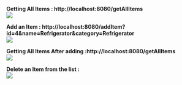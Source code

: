 

<b>Getting All Items : http://localhost:8080/getAllItems</b>
<br/>
<img src="https://www.onlinetutorialspoint.com/wp-content/uploads/2018/02/SpringBoot-JdbcTemplate-Example-getAllItems-min.png"/>
<br/>




<b>Add an Item : http://localhost:8080/addItem?id=4&name=Refrigerator&category=Refrigerator</b>
<br/>
<img src="https://www.onlinetutorialspoint.com/wp-content/uploads/2018/02/SpringBoot-JdbcTemplate-Example-addItem-min.png"/>
<br/>




<b>Getting All Items After adding :http://localhost:8080/getAllItems
</b>
<br/>
<img src="https://www.onlinetutorialspoint.com/wp-content/uploads/2018/02/SpingBoot-JDBCTemplate-getAllItems-again-min.png"/>
<br/>



<b>Delete an Item from the list :</b>
<br/>
<img src="https://www.onlinetutorialspoint.com/wp-content/uploads/2018/02/SpingBoot-JDBCTemplate-deleteItem-min.png"/>
<br/>

